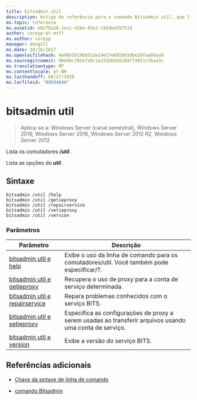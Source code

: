 ```yaml
---
title: bitsadmin util
description: Artigo de referência para o comando Bitsadmin util, que lista as opções do util.
ms.topic: reference
ms.assetid: e8278a28-1ecc-42be-92e2-c93dee59751d
author: coreyp-at-msft
ms.author: coreyp
manager: dongill
ms.date: 10/16/2017
ms.openlocfilehash: 4e48b5919bb51da14e17e692603dbe28faa69aa9
ms.sourcegitcommit: 96d46c702e7a9c3a321bbbb5284f73911c7baa3c
ms.translationtype: MT
ms.contentlocale: pt-BR
ms.lasthandoff: 08/27/2020
ms.locfileid: "89034644"
---
```

# <a name="bitsadmin-util"></a>bitsadmin util

> Aplica-se a: Windows Server (canal semestral), Windows Server 2019, Windows Server 2016, Windows Server 2012 R2, Windows Server 2012

Lista os comutadores **/util** .

Lista as opções do **util** .

## <a name="syntax"></a>Sintaxe

```
bitsadmin /util /help
bitsadmin /util /getieproxy
bitsadmin /util /repairservice
bitsadmin /util /setieproxy
bitsadmin /util /version
```

### <a name="parameters"></a>Parâmetros

| Parâmetro | Descrição |
| --------- | ----------- |
| [bitsadmin util e help](bitsadmin-util-and-help.md) | Exibe o uso da linha de comando para os comutadores/util. Você também pode especificar/?. |
| [bitsadmin util e getieproxy](bitsadmin-util-and-getieproxy.md) | Recupera o uso de proxy para a conta de serviço determinada. |
| [bitsadmin util e repairservice](bitsadmin-util-and-repairservice.md) | Repara problemas conhecidos com o serviço BITS. |
| [bitsadmin util e setieproxy](bitsadmin-util-and-setieproxy.md) | Especifica as configurações de proxy a serem usadas ao transferir arquivos usando uma conta de serviço. |
| [bitsadmin util e version](bitsadmin-util-and-version.md) | Exibe a versão do serviço BITS. |

## <a name="additional-references"></a>Referências adicionais

- [Chave da sintaxe de linha de comando](command-line-syntax-key.md)

- [comando Bitsadmin](bitsadmin.md)
